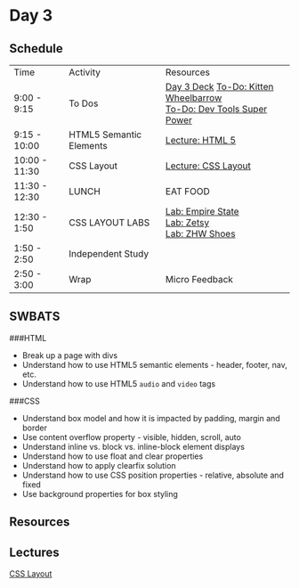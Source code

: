 # Day 3

## Schedule

<table>
    <tr>
        <td>Time</td>
        <td>Activity</td>
        <td>Resources</td>
    </tr>
    <tr>
        <td>9:00 - 9:15</td>
        <td> To Dos</td>
        <td>
            <a href="https://docs.google.com/presentation/d/1fQJi5vcTuZMPRFLYZk_jALiKJwacFMZWD0TbNG4n-P4/edit#slide=id.gafe34ef86_0_53">Day 3 Deck</a>
            <a href="https://github.com/learn-co-curriculum/css-kitten-wheelbarrow">To-Do: Kitten Wheelbarrow</a>
            <br>
            <a href="https://github.com/learn-co-curriculum/Dev-Tools-Super-Power">To-Do: Dev Tools Super Power</a>
        </td>
    </tr>
    <tr>
        <td>9:15 - 10:00</td>
        <td> HTML5 Semantic Elements</td>
        <td> 
            <a href="lectures/html-5">Lecture: HTML 5</a>
        </td>
    </tr>
    <tr>
        <td>10:00 - 11:30</td>
        <td> CSS Layout</td>
        <td> <a href="lectures/css-layout">Lecture: CSS Layout</a>
        </td>
    </tr>
    <tr>
        <td>11:30 - 12:30</td>
        <td> LUNCH</td>
        <td> EAT FOOD </td>
    </tr>
    <tr>
        <td>12:30 - 1:50</td>
        <td> CSS LAYOUT LABS</td>
        <td> <a href="https://github.com/learn-co-curriculum/Hs-Empire-State-Css-Challenge">Lab: Empire State</a>
        <br>
        <a href="https://github.com/learn-co-curriculum/hs-zetsy">Lab: Zetsy</a>
        <br>
        <a href="https://github.com/learn-co-curriculum/hs-zhw-shoes-layout"> Lab: ZHW Shoes</a>
         </td>
    </tr>
    <tr>
        <td>1:50 - 2:50</td>
        <td> Independent Study</td>
        <td> </td>
    </tr>
    <tr>
        <td>2:50 - 3:00</td>
        <td> Wrap</td>
        <td> Micro Feedback
        </td>
    </tr>
</table>

## SWBATS

###HTML

+ Break up a page with divs
+ Understand how to use HTML5 semantic elements - header, footer, nav, etc.
+ Understand how to use HTML5 `audio` and `video` tags

###CSS

+ Understand box model and how it is impacted by padding, margin and border
+ Use content overflow property - visible, hidden, scroll, auto
+ Understand inline vs. block vs. inline-block element displays
+ Understand how to use float and clear properties
+ Understand how to apply clearfix solution
+ Understand how to use CSS position properties - relative, absolute and fixed
+ Use background properties for box styling

## Resources

## Lectures

<a href="https://github.com/learn-co-curriculum/hs-intro-web-design-teachers-guide-css-layout"> CSS Layout</a>

